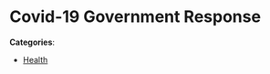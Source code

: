 # Covid-19 Government Response



**Categories**:

- [Health](https://github/awesome-apis/awesome-apis#health)



